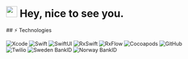 
<h1><img src="https://emojis.slackmojis.com/emojis/images/1531849430/4246/blob-sunglasses.gif?1531849430" width="30"/> Hey, nice to see you.</h1>
## ⚡ Technologies

<p>
  <img alt="Xcode" src="https://img.shields.io/badge/Xcode-blue.svg?style=for-the-badge&logo=xcode&logoColor=white" />
  <img alt="Swift" src="https://img.shields.io/badge/Swift-5.6-orange.svg?style=for-the-badge&logo=swift" />
  <img alt="SwiftUI" src="https://img.shields.io/badge/swiftui-brightgreen.svg?style=for-the-badge&logo=swift" />
  <img alt="RxSwift" src="https://img.shields.io/badge/rxswift-6.5.0-brightgreen.svg?style=for-the-badge&logo=RxSwift" />
  <img alt="RxFlow" src="https://img.shields.io/badge/rxflow-brightgreen.svg?style=for-the-badge&logo=RxFlow" />
  <img alt="Cocoapods" src="https://img.shields.io/badge/Cocoapods-%230077B5.svg?style=for-the-badge&logo=cocoapods" />
  <img alt="GitHub" src="https://img.shields.io/badge/-GitHub-181717.svg?style=for-the-badge&logo=GitHub" />
  <img alt="Twilio" src="https://img.shields.io/badge/-Twilio-blue.svg?style=for-the-badge&logo=Twilio" />
  <img alt="Sweden BankID" src="https://img.shields.io/badge/-Sweden BankID-225971.svg?style=for-the-badge" />
  <img alt="Norway BankID" src="https://img.shields.io/badge/-Norway BankID-4a78b1.svg?style=for-the-badge" />
</p>
<!--
**FominNickolai/FominNickolai** is a ✨ _special_ ✨ repository because its `README.md` (this file) appears on your GitHub profile.
![Nick's github stats](https://github-readme-stats.vercel.app/api?username=FominNickolai&count_private=true)
Here are some ideas to get you started:

- 🔭 I’m currently working on ...
- 🌱 I’m currently learning ...
- 👯 I’m looking to collaborate on ...
- 🤔 I’m looking for help with ...
- 💬 Ask me about ...
- 📫 How to reach me: ...
- 😄 Pronouns: ...
- ⚡ Fun fact: ...
-->
